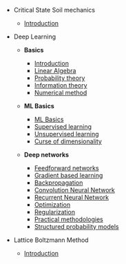 <!-- docs/_sidebar.md -->

* Critical State Soil mechanics

  * [Introduction](critical-state-soil-mechanics/introduction.md)

* Deep Learning
  * **Basics**
    * [Introduction](deep-learning/basics/00-introduction.md)
    * [Linear Algebra](deep-learning/basics/01-linear-algebra.md)
    * [Probability theory](deep-learning/basics/02-probability-theory.md)
    * [Information theory](deep-learning/basics/03-information-theory.md)
    * [Numerical method](deep-learning/basics/04-numerical-methods.md)

  * **ML Basics**  
    * [ML Basics](deep-learning/ml-basics/00-machine-learning-basics.md)
    * [Supervised learning](deep-learning/ml-basics/01-supervised-learning.md)
    * [Unsupervised learning](deep-learning/ml-basics/02-unsupervised-learning.md)
    * [Curse of dimensionality](deep-learning/ml-basics/03-ml-design.md)

  * **Deep networks**  
    * [Feedforward networks](deep-learning/deep-networks/00-feedforward-networks.md)
    * [Gradient based learning](deep-learning/deep-networks/01-gradient-based-learning.md)
    * [Backpropagation](deep-learning/deep-networks/02-backpropagation.md)
    * [Convolution Neural Network](deep-learning/deep-networks/03-cnn.md)
    * [Recurrent Neural Network](deep-learning/deep-networks/04-rnn.md)
    * [Optimization](deep-learning/deep-networks/05-optimization.md)
    * [Regularization](deep-learning/deep-networks/06-regularization.md)
    * [Practical methodologies](deep-learning/deep-networks/07-practical-methodologies.md)
    * [Structured probability models](deep-learning/deep-networks/08-structured-probabilistic-models.md)
  
 * Lattice Boltzmann Method
    * [Introduction](lbm/00-background.md)